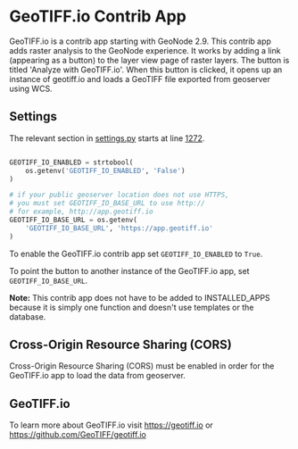 # GeoTIFF.io Contrib App

GeoTIFF.io is a contrib app starting with GeoNode 2.9.  This contrib app adds raster analysis to the GeoNode experience.  It works by adding a link (appearing as a button) to the layer view page of raster layers.  The button is titled 'Analyze with GeoTIFF.io'.  When this button is clicked, it opens up an instance of geotiff.io and loads a GeoTIFF file exported from geoserver using WCS.


## Settings

The relevant section in [settings.py](https://github.com/GeoNode/geonode/blob/master/geonode/settings.py) starts at line [1272](https://github.com/GeoNode/geonode/blob/master/geonode/settings.py#L1272).

```Python

GEOTIFF_IO_ENABLED = strtobool(
    os.getenv('GEOTIFF_IO_ENABLED', 'False')
)

# if your public geoserver location does not use HTTPS,
# you must set GEOTIFF_IO_BASE_URL to use http://
# for example, http://app.geotiff.io
GEOTIFF_IO_BASE_URL = os.getenv(
    'GEOTIFF_IO_BASE_URL', 'https://app.geotiff.io'
)
```

To enable the GeoTIFF.io contrib app set `GEOTIFF_IO_ENABLED` to `True`.

To point the button to another instance of the GeoTIFF.io app, set `GEOTIFF_IO_BASE_URL`.

**Note:** This contrib app does not have to be added to INSTALLED_APPS because it is simply one function and doesn't use templates or the database.

## Cross-Origin Resource Sharing (CORS)
Cross-Origin Resource Sharing (CORS) must be enabled in order for the GeoTIFF.io app to load the data from geoserver.

## GeoTIFF.io
To learn more about GeoTIFF.io visit https://geotiff.io or https://github.com/GeoTIFF/geotiff.io
